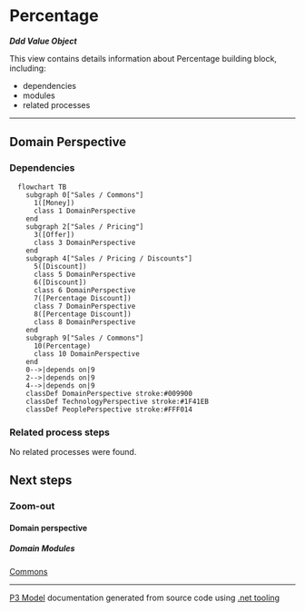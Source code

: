 ﻿
# Percentage

***Ddd Value Object***  

This view contains details information about Percentage building block, including:
- dependencies
- modules
- related processes  

---



## Domain Perspective


### Dependencies

```mermaid
  flowchart TB
    subgraph 0["Sales / Commons"]
      1([Money])
      class 1 DomainPerspective
    end
    subgraph 2["Sales / Pricing"]
      3([Offer])
      class 3 DomainPerspective
    end
    subgraph 4["Sales / Pricing / Discounts"]
      5([Discount])
      class 5 DomainPerspective
      6([Discount])
      class 6 DomainPerspective
      7([Percentage Discount])
      class 7 DomainPerspective
      8([Percentage Discount])
      class 8 DomainPerspective
    end
    subgraph 9["Sales / Commons"]
      10(Percentage)
      class 10 DomainPerspective
    end
    0-->|depends on|9
    2-->|depends on|9
    4-->|depends on|9
    classDef DomainPerspective stroke:#009900
    classDef TechnologyPerspective stroke:#1F41EB
    classDef PeoplePerspective stroke:#FFF014
```

### Related process steps

No related processes were found.  

## Next steps


### Zoom-out


#### Domain perspective


##### Domain Modules

[Commons](Commons.md)  

---

[P3 Model](https://github.com/P3-model/P3-model) documentation generated from source code using [.net tooling](https://github.com/P3-model/P3-model-dotnet)